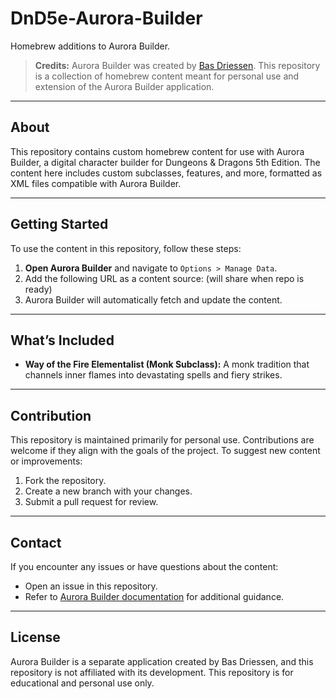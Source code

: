 # DnD5e-Aurora-Builder

Homebrew additions to Aurora Builder.

> **Credits:** Aurora Builder was created by [Bas Driessen](https://aurorabuilder.com/). This repository is a collection of homebrew content meant for personal use and extension of the Aurora Builder application.

---

## About

This repository contains custom homebrew content for use with Aurora Builder, a digital character builder for Dungeons & Dragons 5th Edition. The content here includes custom subclasses, features, and more, formatted as XML files compatible with Aurora Builder.

---

## Getting Started

To use the content in this repository, follow these steps:

1. **Open Aurora Builder** and navigate to `Options > Manage Data`.
2. Add the following URL as a content source: (will share when repo is ready)
3. Aurora Builder will automatically fetch and update the content.

---

## What’s Included

- **Way of the Fire Elementalist (Monk Subclass):** A monk tradition that channels inner flames into devastating spells and fiery strikes.

---

## Contribution

This repository is maintained primarily for personal use. Contributions are welcome if they align with the goals of the project. To suggest new content or improvements:

1. Fork the repository.
2. Create a new branch with your changes.
3. Submit a pull request for review.

---

## Contact

If you encounter any issues or have questions about the content:
- Open an issue in this repository.
- Refer to [Aurora Builder documentation](https://docs.aurorabuilder.com/) for additional guidance.

---

## License

Aurora Builder is a separate application created by Bas Driessen, and this repository is not affiliated with its development. This repository is for educational and personal use only.
